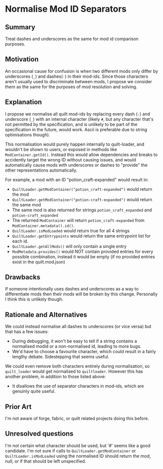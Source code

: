 # Normalise Mod ID Separators

## Summary

Treat dashes and underscores as the same for mod id comparison purposes.

## Motivation

An occasional cause for confusion is when two different mods only differ by underscores (`_`) and dashes(`-`) in their mod-ids. Since those characters aren't usually used to discriminate between mods, I propose we consider them as the same for the purposes of mod resolution and solving.

## Explanation

I propose we normalise all quilt mod-ids by replacing every dash (`-`) and underscore (`_`) with an internal character (likely `#`, but any character that's not permitted by the specification, and is unlikely to be part of the specification in the future, would work. Ascii is preferable due to string optimisations though).

This normalisation would purely happen internally to quilt-loader, and wouldn't be shown to users, or exposed in methods like `ModContainer.getId()`. Instead this would allow dependencies and breaks to accidently target the wrong ID without causing issues, and would automatically cause mods with underscores or dashes to "provide" the other representations automatically.

For example, a mod with an ID "potion_craft-expanded" would result in:
- `QuiltLoader.getModContainer("potion_craft-expanded")` would return the mod
- `QuiltLoader.getModContainer("potion-craft-expanded")` would return the same mod
- The same mod is also returned for strings `potion_craft_expanded` and `potion-craft_expanded`
- The returned `ModContainer` will return `potion_craft-expanded` from `ModContainer.metadata().id()`.
- `QuiltLoader.isModLoaded` would return true for all 4 strings
- `QuiltLoader.getEntrypoints` would return the same entrypoint list for each id.
- `QuiltLoader.getAllMods()` will only contain a single entry
- `ModMetadata.provides()` would NOT contain provided entries for every possible combination, instead it would be empty (if no provided entries exist in the quilt.mod.json)


## Drawbacks

If someone intentionally uses dashes and underscores as a way to differentiate mods then their mods will be broken by this change. Personally I think this is unlikely though.


## Rationale and Alternatives

We could instead normalise all dashes to underscores (or vice versa) but that has a few issues:
* During debugging, it won't be easy to tell if a string contains a normalised modid or a non-normalised id, leading to more bugs.
* We'd have to choose a favourite character, which could result in a fairly lengthy debate. Sidestepping that seems useful.

We could even remove both characters entirely during normalisation, so `quilt_loader` would get normalised to `quiltloader`. However this has another problem, in addition to those listed above:
* It disallows the use of separator characters in mod-ids, which are genuinly quite useful.

## Prior Art

I'm not aware of forge, fabric, or quilt related projects doing this before.

## Unresolved questions

I'm not certain what character should be used, but '#' seems like a good candidate.
I'm not sure if calls to `QuiltLoader.getModContainer` or `QuiltLoader.isModLoaded` using the normalised ID should return the mod, null, or if that should be left unspecified.
